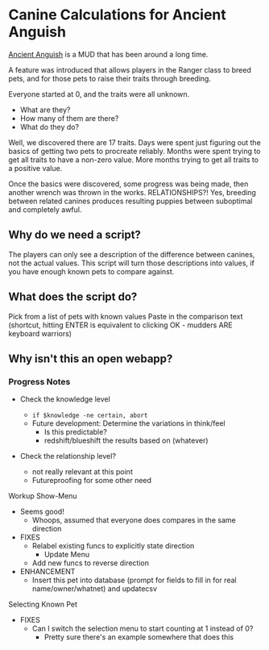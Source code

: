 # Canine Calculations for Ancient Anguish

[Ancient Anguish](http://www.anguish.org) is a MUD that has been around a long time.

A feature was introduced that allows players in the Ranger class to breed pets, and for those pets to raise their traits through breeding.

Everyone started at 0, and the traits were all unknown.  
- What are they?  
- How many of them are there? 
- What do they do?

Well, we discovered there are 17 traits.
Days were spent just figuring out the basics of getting two pets to procreate reliably.
Months were spent trying to get all traits to have a non-zero value.
More months trying to get all traits to a positive value.

Once the basics were discovered, some progress was being made, then another wrench was thrown in the works. 
RELATIONSHIPS?!  Yes, breeding between related canines produces resulting puppies between suboptimal and completely awful.

## Why do we need a script?
The players can only see a description of the difference between canines, not the actual values.
This script will turn those descriptions into values, if you have enough known pets to compare against.

## What does the script do?
Pick from a list of pets with known values
Paste in the comparison text (shortcut, hitting ENTER is equivalent to clicking OK - mudders ARE keyboard warriors)
## Why isn't this an open webapp?

### Progress Notes

- Check the knowledge level

  - `if $knowledge -ne certain, abort`
  - Future development: Determine the variations in think/feel
    - Is this predictable?
    - redshift/blueshift the results based on (whatever)

- Check the relationship level?
  - not really relevant at this point
  - Futureproofing for some other need

Workup Show-Menu

- Seems good!
  - Whoops, assumed that everyone does compares in the same direction
- FIXES
  - Relabel existing funcs to explicitly state direction
    - Update Menu
  - Add new funcs to reverse direction
- ENHANCEMENT
  - Insert this pet into database (prompt for fields to fill in for real name/owner/whatnet) and updatecsv

Selecting Known Pet

- FIXES
  - Can I switch the selection menu to start counting at 1 instead of 0?
    - Pretty sure there's an example somewhere that does this
